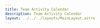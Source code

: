 ```yaml
---
title: Team Activity Calendar
description: Team Activity Calendar
layout: ../../../layouts/MainLayout.astro
---
```

